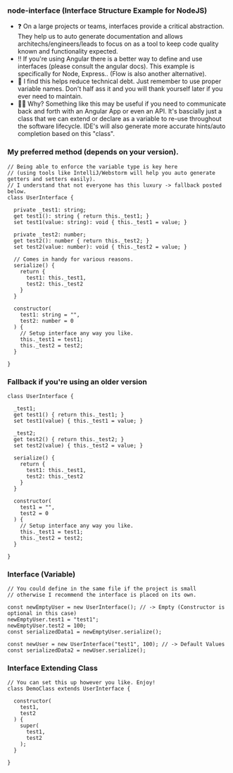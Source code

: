 ### node-interface (Interface Structure Example for NodeJS)

- ❓ On a large projects or teams, interfaces provide a critical abstraction. They help us to auto generate documentation and allows architechs/engineers/leads to focus on as a tool to keep code quality known and functionality expected. 
- ‼️ If you're using Angular there is a better way to define and use interfaces (please consult the angular docs). This example is specifically for Node, Express.. (Flow is also another alternative).
- 🛟 I find this helps reduce technical debt. Just remember to use proper variable names. Don't half ass it and you will thank yourself later if you ever need to maintain.
- 🙋‍♂️ Why? Something like this may be useful if you need to communicate back and forth with an Angular App or even an API. It's bascially just a class that we can extend or declare as a variable to re-use throughout the software lifecycle. IDE's will also generate more accurate hints/auto completion based on this "class". 



### My preferred method (depends on your version). 
```
// Being able to enforce the variable type is key here 
// (using tools like IntelliJ/Webstorm will help you auto generate getters and setters easily).
// I understand that not everyone has this luxury -> fallback posted below. 
class UserInterface {

  private _test1: string;
  get test1(): string { return this._test1; }
  set test1(value: string): void { this._test1 = value; }
  
  private _test2: number;
  get test2(): number { return this._test2; }
  set test2(value: number): void { this._test2 = value; }
  
  // Comes in handy for various reasons.
  serialize() {
    return {
      test1: this._test1,
      test2: this._test2
    }
  }
  
  constructor(
    test1: string = "",
    test2: number = 0
  ) {
    // Setup interface any way you like.
    this._test1 = test1;
    this._test2 = test2;
  }
  
}
```
  
  
### Fallback if you're using an older version
```
class UserInterface {
  
  _test1;
  get test1() { return this._test1; }
  set test1(value) { this._test1 = value; }

  _test2;
  get test2() { return this._test2; }
  set test2(value) { this._test2 = value; }

  serialize() {
    return {
      test1: this._test1,
      test2: this._test2
    }
  }

  constructor(
    test1 = "",
    test2 = 0
  ) {
    // Setup interface any way you like.
    this._test1 = test1;
    this._test2 = test2;
  }

}
```


### Interface (Variable)
```
// You could define in the same file if the project is small
// otherwise I recommend the interface is placed on its own.

const newEmptyUser = new UserInterface(); // -> Empty (Constructor is optional in this case)
newEmptyUser.test1 = "test1";
newEmptyUser.test2 = 100;
const serializedData1 = newEmptyUser.serialize();

const newUser = new UserInterface("test1", 100); // -> Default Values 
const serializedData2 = newUser.serialize();
```



### Interface Extending Class
```
// You can set this up however you like. Enjoy!
class DemoClass extends UserInterface {
  
  constructor(
    test1,
    test2
  ) {
    super(
      test1,
      test2
    );
  }
  
}
```


